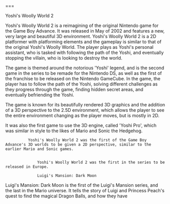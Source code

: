 
===

Yoshi's Woolly World 2

Yoshi's Woolly World 2 is a reimagining of the original Nintendo game for the Game Boy Advance. It was released in May of 2002 and features a new, very large and beautiful 3D environment. Yoshi's Woolly World 2 is a 2D platformer with platforming elements and the gameplay is similar to that of the original Yoshi's Woolly World. The player plays as Yoshi's personal assistant, who is tasked with following the path of the Yoshi, and eventually stopping the villain, who is looking to destroy the world.

The game is themed around the notorious 'Yoshi' legend, and is the second game in the series to be remade for the Nintendo DS, as well as the first of the franchise to be released on the Nintendo GameCube. In the game, the player has to follow the path of the Yoshi, solving different challenges as they progress through the game, finding hidden secret areas, and eventually befriending the Yoshi.  

The game is known for its beautifully rendered 3D graphics and the addition of a 3D perspective to the 2.5D environment, which allows the player to see the entire environment changing as the player moves, but is mostly in 2D.  

It was also the first game to use the 3D engine, called 'Yoshi Pro', which was similar in style to the likes of Mario and Sonic the Hedgehog.  
  
  
  
  
  
  
  
  
              Yoshi's Woolly World 2 was the first of the Game Boy Advance's 3D worlds to be given a 2D perspective, similar to the earlier Mario and Sonic games.   
   
   
                  Yoshi's Woolly World 2 was the first in the series to be released in Europe.    
   
                  Luigi's Mansion: Dark Moon

Luigi's Mansion: Dark Moon is the first of the Luigi's Mansion series, and the last in the Mario universe. It tells the story of Luigi and Princess Peach's quest to find the magical Dragon Balls, and how they have
